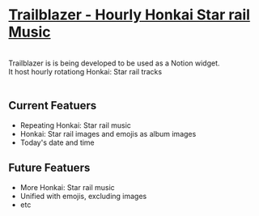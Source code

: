 # [Trailblazer - Hourly Honkai Star rail Music](http://github.com/RealOil/Starrail-for-Notion/)

<br/>
Trailblazer is is being developed to be used as a Notion widget.
<br/>
It host hourly rotationg Honkai: Star rail tracks
<br/>
<br/>

## Current Featuers
 - Repeating Honkai: Star rail music
 - Honkai: Star rail images and emojis as album images
 - Today's date and time

## Future Featuers
 - More Honkai: Star rail music
 - Unified with emojis, excluding images
 - etc
